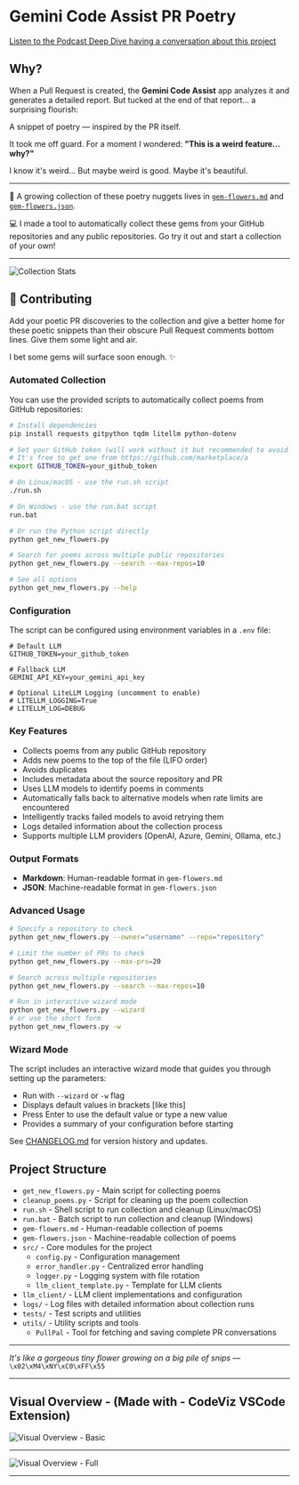 # Gemini Code Assist PR Poetry

[Listen to the Podcast Deep Dive
having a conversation about this project](https://youtu.be/XEh26jsH-2g?si=yVaqn5TcBZhUaVzZ)

## Why?

When a Pull Request is created, the **Gemini Code Assist** app analyzes it and generates a detailed report.
But tucked at the end of that report… a surprising flourish:

A snippet of poetry — inspired by the PR itself.

It took me off guard. For a moment I wondered:
**"This is a weird feature… why?"**

I know it's weird...
But maybe weird is good.
Maybe it's beautiful.

---

📖 A growing collection of these poetry nuggets lives in [`gem-flowers.md`](./gem-flowers.md) and [`gem-flowers.json`](./gem-flowers.json).

💻 I made a tool to automatically collect these gems from your GitHub repositories and any public repositories. Go try it out and start a collection of your own!

---

![Collection Stats](/docs/stats.jpg)

## 🌱 Contributing

Add your poetic PR discoveries to the collection and give a better home for these poetic snippets than their obscure Pull Request comments bottom lines. Give them some light and air.

I bet some gems will surface soon enough. ✨

### Automated Collection

You can use the provided scripts to automatically collect poems from GitHub repositories:

```bash
# Install dependencies
pip install requests gitpython tqdm litellm python-dotenv

# Set your GitHub token (will work without it but recommended to avoid rate limits)
# It's free to get one from https://github.com/marketplace/a
export GITHUB_TOKEN=your_github_token

# On Linux/macOS - use the run.sh script
./run.sh

# On Windows - use the run.bat script
run.bat

# Or run the Python script directly
python get_new_flowers.py

# Search for poems across multiple public repositories
python get_new_flowers.py --search --max-repos=10

# See all options
python get_new_flowers.py --help
```

### Configuration

The script can be configured using environment variables in a `.env` file:

```env
# Default LLM
GITHUB_TOKEN=your_github_token

# Fallback LLM
GEMINI_API_KEY=your_gemini_api_key

# Optional LiteLLM Logging (uncomment to enable)
# LITELLM_LOGGING=True
# LITELLM_LOG=DEBUG
```

### Key Features

- Collects poems from any public GitHub repository
- Adds new poems to the top of the file (LIFO order)
- Avoids duplicates
- Includes metadata about the source repository and PR
- Uses LLM models to identify poems in comments
- Automatically falls back to alternative models when rate limits are encountered
- Intelligently tracks failed models to avoid retrying them
- Logs detailed information about the collection process
- Supports multiple LLM providers (OpenAI, Azure, Gemini, Ollama, etc.)

### Output Formats

- **Markdown**: Human-readable format in `gem-flowers.md`
- **JSON**: Machine-readable format in `gem-flowers.json`

### Advanced Usage

```bash
# Specify a repository to check
python get_new_flowers.py --owner="username" --repo="repository"

# Limit the number of PRs to check
python get_new_flowers.py --max-prs=20

# Search across multiple repositories
python get_new_flowers.py --search --max-repos=10

# Run in interactive wizard mode
python get_new_flowers.py --wizard
# or use the short form
python get_new_flowers.py -w
```

### Wizard Mode

The script includes an interactive wizard mode that guides you through setting up the parameters:

- Run with `--wizard` or `-w` flag
- Displays default values in brackets [like this]
- Press Enter to use the default value or type a new value
- Provides a summary of your configuration before starting

See [CHANGELOG.md](./CHANGELOG.md) for version history and updates.

## Project Structure

- `get_new_flowers.py` - Main script for collecting poems
- `cleanup_poems.py` - Script for cleaning up the poem collection
- `run.sh` - Shell script to run collection and cleanup (Linux/macOS)
- `run.bat` - Batch script to run collection and cleanup (Windows)
- `gem-flowers.md` - Human-readable collection of poems
- `gem-flowers.json` - Machine-readable collection of poems
- `src/` - Core modules for the project
  - `config.py` - Configuration management
  - `error_handler.py` - Centralized error handling
  - `logger.py` - Logging system with file rotation
  - `llm_client_template.py` - Template for LLM clients
- `llm_client/` - LLM client implementations and configuration
- `logs/` - Log files with detailed information about collection runs
- `tests/` - Test scripts and utilities
- `utils/` - Utility scripts and tools
  - `PullPal` - Tool for fetching and saving complete PR conversations

---

 *It's like a gorgeous tiny flower growing on a big pile of snips*
 — `\x02\xM4\xNY\xC0\xFF\x55`

---

## Visual Overview - (Made with - CodeViz VSCode Extension)

![Visual Overview - Basic](docs/overview-basic.jpg)  

---

![Visual Overview - Full](docs/overview-full.jpg)  

---
